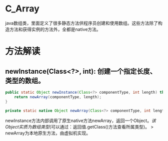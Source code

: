 # C_Array
java数组类，里面定义了很多静态方法供程序员创建和使用数组。这些方法除了构造方法和获得实例的方法外，全都是native方法。

# 方法解读

## newInstance(Class<?>, int): 创建一个指定长度、类型的数组。
```java
public static Object newInstance(Class<?> componentType, int length) throws NegativeArraySizeException {
    return newArray(componentType, length);
}

private static native Object newArray(Class<?> componentType, int length) throws NegativeArraySizeException;
```
newInstance方法内部调用了原生native方法newArray，返回一个Object。*该Object实质为数组类型*(可以通过：返回值.getClass()方法查看所属类型)。
    > newArray为本地原生方法，由虚拟机实现。







